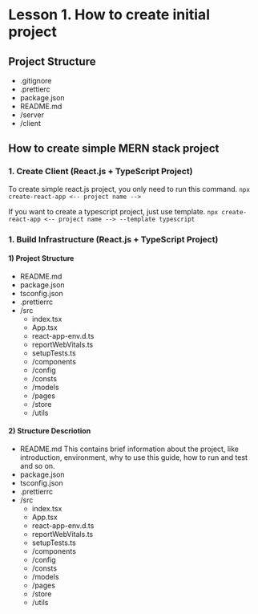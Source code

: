 # Lesson 1. How to create initial project

## Project Structure
- .gitignore
- .prettierc
- package.json
- README.md
- /server
- /client

## How to create simple MERN stack project

### 1. Create Client (React.js + TypeScript Project)
To create simple react.js project, you only need to run this command.
`npx create-react-app <-- project name -->`

If you want to create a typescript project, just use template.
`npx create-react-app <-- project name --> --template typescript`

### 1. Build Infrastructure (React.js + TypeScript Project)

#### 1) Project Structure
- README.md
- package.json
- tsconfig.json
- .prettierrc
- /src
  - index.tsx
  - App.tsx
  - react-app-env.d.ts
  - reportWebVitals.ts
  - setupTests.ts
  - /components
  - /config
  - /consts
  - /models
  - /pages
  - /store
  - /utils

#### 2) Structure Descriotion
- README.md
  This contains brief information about the project, like introduction, environment, why to use this guide, how to run and test and so on.
- package.json
- tsconfig.json
- .prettierrc
- /src
  - index.tsx
  - App.tsx
  - react-app-env.d.ts
  - reportWebVitals.ts
  - setupTests.ts
  - /components
  - /config
  - /consts
  - /models
  - /pages
  - /store
  - /utils
